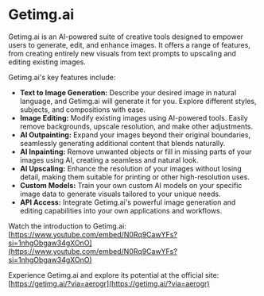 # Getimg.ai

Getimg.ai is an AI-powered suite of creative tools designed to empower users to generate, edit, and enhance images. It offers a range of features, from creating entirely new visuals from text prompts to upscaling and editing existing images.

Getimg.ai's key features include:

*   **Text to Image Generation:** Describe your desired image in natural language, and Getimg.ai will generate it for you. Explore different styles, subjects, and compositions with ease.
*   **Image Editing:**  Modify existing images using AI-powered tools.  Easily remove backgrounds, upscale resolution, and make other adjustments.
*   **AI Outpainting:** Expand your images beyond their original boundaries, seamlessly generating additional content that blends naturally.
*   **AI Inpainting:** Remove unwanted objects or fill in missing parts of your images using AI, creating a seamless and natural look.
*   **AI Upscaling:** Enhance the resolution of your images without losing detail, making them suitable for printing or other high-resolution uses.
*   **Custom Models:** Train your own custom AI models on your specific image data to generate visuals tailored to your unique needs.
*   **API Access:** Integrate Getimg.ai's powerful image generation and editing capabilities into your own applications and workflows.

Watch the introduction to Getimg.ai: [https://www.youtube.com/embed/N0Rq9CawYFs?si=1nhgObgaw34gXOnO](https://www.youtube.com/embed/N0Rq9CawYFs?si=1nhgObgaw34gXOnO) 

Experience Getimg.ai and explore its potential at the official site: [https://getimg.ai/?via=aerogr](https://getimg.ai/?via=aerogr)
